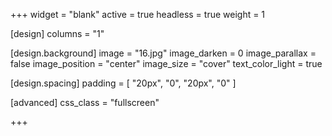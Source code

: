 +++
widget = "blank"
active = true
headless = true
weight = 1

[design]
columns = "1"

  [design.background]
  image = "16.jpg"
  image_darken = 0
  image_parallax = false
  image_position = "center"
  image_size = "cover"
  text_color_light = true

  [design.spacing]
  padding = [ "20px", "0", "20px", "0" ]

[advanced]
css_class = "fullscreen"

+++
